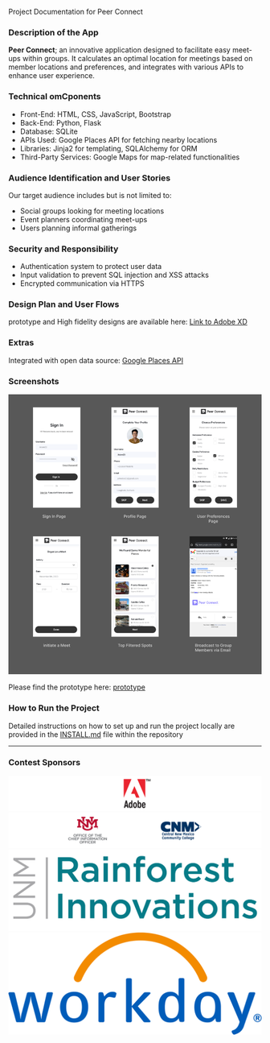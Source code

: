  Project Documentation for Peer Connect


### Description of the App
**Peer Connect**; an innovative application designed to facilitate easy meet-ups within groups. It calculates an optimal location for meetings based on member locations and preferences, and integrates with various APIs to enhance user experience.


### Technical omCponents
- Front-End: HTML, CSS, JavaScript, Bootstrap
- Back-End: Python, Flask
- Database: SQLite
- APIs Used: Google Places API for fetching nearby locations
- Libraries: Jinja2 for templating, SQLAlchemy for ORM
- Third-Party Services: Google Maps for map-related functionalities

### Audience Identification and User Stories
Our target audience includes but is not limited to:

- Social groups looking for meeting locations
- Event planners coordinating meet-ups
- Users planning informal gatherings


### Security and Responsibility
- Authentication system to protect user data
- Input validation to prevent SQL injection and XSS attacks
- Encrypted communication via HTTPS

### Design Plan and User Flows
prototype and High fidelity designs are available here: [Link to Adobe XD](https://xd.adobe.com/view/195e26ca-f45c-46eb-a256-67380c655524-4c0d/)

### Extras
Integrated with open data source: [Google Places API](https://developers.google.com/maps/documentation/places/web-service/overview)


### Screenshots
![Demo files](app/static/images/peerConnect01.png)

Please find the prototype here: [prototype](https://xd.adobe.com/view/195e26ca-f45c-46eb-a256-67380c655524-4c0d/)


### How to Run the Project
Detailed instructions on how to set up and run the project locally are provided in the [INSTALL.md](INSTALL.md) file within the repository

------
### Contest Sponsors
![Adobe XD](app/static/images/adobe.png) 
![Alt](app/static/images/sp2.png)
![Alt](app/static/images/sp3.png) 
![Alt](app/static/images/sp4.png) 
